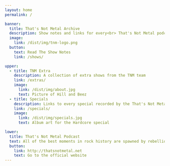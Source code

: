 ```yaml
---
layout: home
permalink: /

banner:
  title: That's Not Metal Archive
  description: Show notes and links for every<br> That's Not Metal podcast episode.
  image:
    link: /dist/img/tnm-logo.png
  button:
    text: Read The Show Notes
    link: /shows/

upper:
  - title: TNM Extra
    description: A collection of extra shows from the TNM team
    link: /extras/
    image:
      link: /dist/img/about.jpg
      text: Picture of Hill and Beez
  - title: Specials
    description: Links to every special recorded by the That's Not Metal team
    link: /specials/
    image:
      link: /dist/img/specials.jpg
      text: Album art for the Hardcore special

lower:
  title: That's Not Metal Podcast
  text: All of the best moments in rock history are spawned by rebellion. Whether it’s against your parents and school as a teenager or kicking out against “the man” as an adult, rebellion is the starting point of everything great that has ever happened in the world of rock music. The THAT’S NOT METAL podcast is a statement of rebellion.
  button:
    link: http://thatsnotmetal.net
    text: Go to the official website
---
```

